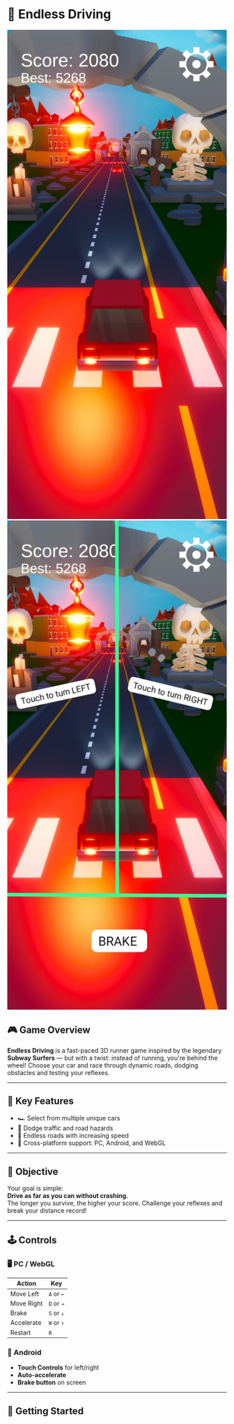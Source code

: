 # 🚗 Endless Driving

<img src="Assets/Game.jpg" alt="Endless Driving Gameplay 1" width="600"/>
<img src="Assets/Input .jpg" alt="Endless Driving Gameplay 2" width="600"/>

## 🎮 Game Overview

**Endless Driving** is a fast-paced 3D runner game inspired by the legendary **Subway Surfers** — but with a twist: instead of running, you're behind the wheel! Choose your car and race through dynamic roads, dodging obstacles and testing your reflexes.

---

## 🚙 Key Features

- 🏎️ Select from multiple unique cars
- 🚧 Dodge traffic and road hazards
- 🌆 Endless roads with increasing speed
- 📱 Cross-platform support: PC, Android, and WebGL

---

## 🎯 Objective

Your goal is simple:  
**Drive as far as you can without crashing.**  
The longer you survive, the higher your score. Challenge your reflexes and break your distance record!

---

## 🕹️ Controls

### 🖥️ PC / WebGL

| Action         | Key                |
|----------------|--------------------|
| Move Left      | `A` or `←`         |
| Move Right     | `D` or `→`         |
| Brake          | `S` or `↓`         |
| Accelerate     | `W` or `↑`         |
| Restart        | `R`                |

### 📱 Android

- **Touch Controls** for left/right
- **Auto-accelerate**
- **Brake button** on screen

---

## 🚀 Getting Started
